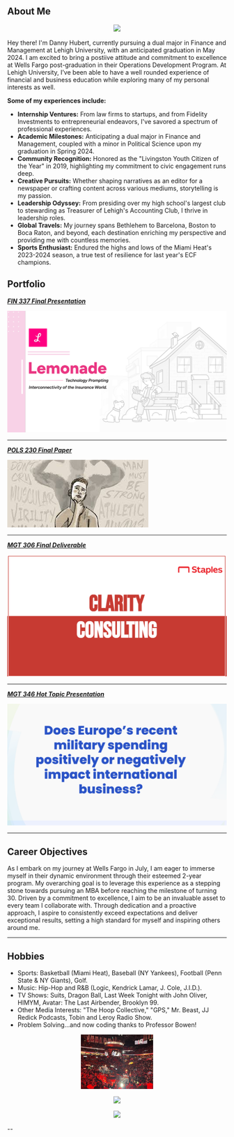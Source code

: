 ## About Me

<p style="text-align:center;">
  <img class="img-circle" src="/images/logo.jpg?raw=true" width="33%">
</p>

Hey there! I'm Danny Hubert, currently pursuing a dual major in Finance and Management at Lehigh University, with an anticipated graduation in May 2024. I am excited to bring a postiive attitude and commitment to excellence at Wells Fargo post-graduation in their Operations Development Program. At Lehigh University, I’ve been able to have a well rounded experience of financial and business education while exploring many of my personal interests as well. 

**Some of my experiences include:**
- **Internship Ventures:** From law firms to startups, and from Fidelity Investments to entrepreneurial endeavors, I've savored a spectrum of professional experiences.
- **Academic Milestones:** Anticipating a dual major in Finance and Management, coupled with a minor in Political Science upon my graduation in Spring 2024.
- **Community Recognition:** Honored as the "Livingston Youth Citizen of the Year" in 2019, highlighting my commitment to civic engagement runs deep.
- **Creative Pursuits:** Whether shaping narratives as an editor for a newspaper or crafting content across various mediums, storytelling is my passion.
- **Leadership Odyssey:** From presiding over my high school's largest club to stewarding as Treasurer of Lehigh's Accounting Club, I thrive in leadership roles.
- **Global Travels:** My journey spans Bethlehem to Barcelona, Boston to Boca Raton, and beyond, each destination enriching my perspective and providing me with countless memories.
- **Sports Enthusiast:** Endured the highs and lows of the Miami Heat's 2023-2024 season, a true test of resilience for last year's ECF champions.

## Portfolio

_**[FIN 337 Final Presentation](/projects/FIN337_finalpresentation.pdf)**_


<img src="images/FIN337.png?raw=true"/>

---

_**[POLS 230 Final Paper](/pdf/sample_presentation.pdf)**_


<img src="images/tm.jpg?raw=true"/>

---
_**[MGT 306 Final Deliverable](/projects/MGT306_finalpresentation.pdf)**_

<img src="images/MGT306.png?raw=true"/>

---

_**[MGT 346 Hot Topic Presentation](/projects/MGT346_hottopicpresentation.pdf)**_

<img src="images/MGT346.png?raw=true"/>

---

## Career Objectives
As I embark on my journey at Wells Fargo in July, I am eager to immerse myself in their dynamic environment through their esteemed 2-year program. My overarching goal is to leverage this experience as a stepping stone towards pursuing an MBA before reaching the milestone of turning 30. Driven by a commitment to excellence, I aim to be an invaluable asset to every team I collaborate with. Through dedication and a proactive approach, I aspire to consistently exceed expectations and deliver exceptional results, setting a high standard for myself and inspiring others around me.

---

## Hobbies
- Sports: Basketball (Miami Heat), Baseball (NY Yankees), Football (Penn State & NY Giants), Golf.
- Music: Hip-Hop and R&B (Logic, Kendrick Lamar, J. Cole, J.I.D.).
- TV Shows: Suits, Dragon Ball, Last Week Tonight with John Oliver, HIMYM, Avatar: The Last Airbender, Brooklyn 99.
- Other Media Interests: "The Hoop Collective," "GPS," Mr. Beast, JJ Redick Podcasts, Tobin and Leroy Radio Show.
- Problem Solving...and now coding thanks to Professor Bowen!

<p style="text-align:center;">
  <img class="img-circle" src="https://github.com/dannyhubert9/dannyhubert9.github.io/raw/master/images/heat.jpg" width="33%">
</p>
<p style="text-align:center;">
  <img class="img-circle" src="https://github.com/dannyhubert9/dannyhubert9.github.io/raw/master/images/psu.jpg" width="33%">
</p>
<p style="text-align:center;">
  <img class="img-circle" src="https://github.com/dannyhubert9/dannyhubert9.github.io/raw/master/images/golf.jpg" width="33%">
</p>


--
